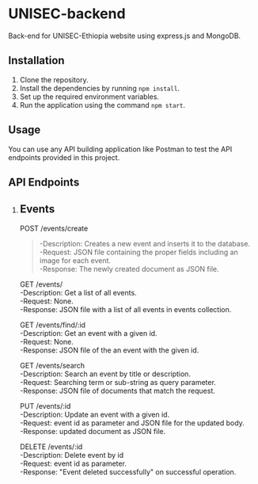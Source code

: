 # UNISEC-backend

Back-end for UNISEC-Ethiopia website using express.js and MongoDB.

## Installation

1. Clone the repository.
2. Install the dependencies by running `npm install`.
3. Set up the required environment variables.
4. Run the application using the command `npm start`.

## Usage

You can use any API building application like Postman to test the API endpoints provided in this project.

## API Endpoints
1. ## Events
   POST /events/create <br>
     > -Description: Creates a new event and inserts it to the database.<br>
     > -Request: JSON file containing the proper fields including an image for each event.<br>
     > -Response: The newly created document as JSON file.<br>
     
   GET /events/<br>
     -Description: Get a list of all events.<br>
     -Request: None.<br>
     -Response: JSON file with a list of all events in events collection.<br>
     
   GET /events/find/:id <br>
     -Description: Get an event with a given id.<br>
     -Request: None.<br>
     -Response: JSON file of the an event with the given id.<br>
     
   GET /events/search <br>
     -Description: Search an event by title or description.<br>
     -Request: Searching term or sub-string as query parameter. <br>
     -Response: JSON file of documents that match the request. <br>
     
   PUT /events/:id <br>
     -Description: Update an event with a given id. <br>
     -Request: event id as parameter and JSON file for the updated body. <br>
     -Response: updated document as JSON file. <br>
     
   DELETE /events/:id <br>
     -Description: Delete event by id <br>
     -Request: event id as parameter. <br>
     -Response: "Event deleted successfully" on successful operation. <br>
